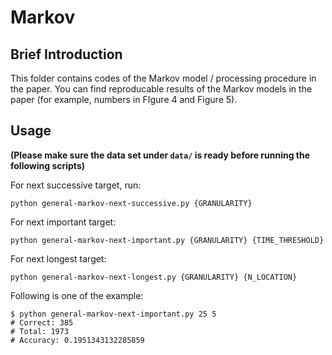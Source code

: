 # Markov 

## Brief Introduction

This folder contains codes of the Markov model / processing procedure in the paper. You can find reproducable results of the Markov models in the paper (for example, numbers in FIgure 4 and Figure 5).

## Usage

**(Please make sure the data set under `data/` is ready before running the following scripts)**

For next successive target, run:

```shell
python general-markov-next-successive.py {GRANULARITY}
```

For next important target:

```shell
python general-markov-next-important.py {GRANULARITY} {TIME_THRESHOLD}
```

For next longest target:

```shell
python general-markov-next-longest.py {GRANULARITY} {N_LOCATION}
```



Following is one of the example:

```
$ python general-markov-next-important.py 25 5
# Correct: 385
# Total: 1973
# Accuracy: 0.1951343132285859
```


